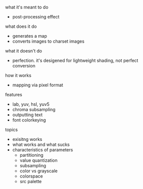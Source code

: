 ﻿
what it's meant to do
- post-processing effect

what does it do
- generates a map
- converts images to charset images

what it doesn't do
- perfection. it's desigened for lightweight shading, not perfect conversion

how it works
- mapping via pixel format

features
- lab, yuv, hsl, yuv5
- chroma subsampling
- outputting text
- font colorkeying

topics
- exisitng works
- what works and what sucks
- characteristics of parameters
  - partitioning
  - value quantization
  - subsampling
  - color vs grayscale
  - colorspace
  - src palette
